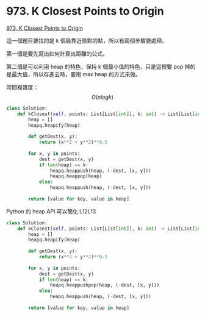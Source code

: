 # 973. K Closest Points to Origin

[973. K Closest Points to Origin](https://leetcode.com/problems/k-closest-points-to-origin/)

這一個題目要找的是 k 個最靠近原點的點，所以有兩個步驟要處理。

第一個是要先寫出如何計算出距離的公式。

第二個是可以利用 heap 的特色，保持 k 個最小值的特色，只是這裡要 pop 掉的是最大值，所以存進去時，要用 max heap 的方式來做。

時間複雜度： $$O(nlogk)$$ 

```python
class Solution:
    def kClosest(self, points: List[List[int]], k: int) -> List[List[int]]:
        heap = []
        heapq.heapify(heap)
        
        def getDest(x, y):
            return (x**2 + y**2)**0.5
        
        for x, y in points:
            dest = getDest(x, y)
            if len(heap) == k:
                heapq.heappush(heap, (-dest, [x, y]))
                heapq.heappop(heap)
            else:
                heapq.heappush(heap, (-dest, [x, y]))
            
        return [value for key, value in heap]
```

Python 的 heap API 可以簡化 L12L13

```python
class Solution:
    def kClosest(self, points: List[List[int]], k: int) -> List[List[int]]:
        heap = []
        heapq.heapify(heap)
        
        def getDest(x, y):
            return (x**2 + y**2)**0.5
        
        for x, y in points:
            dest = getDest(x, y)
            if len(heap) == k:
                heapq.heappushpop(heap, (-dest, [x, y]))
            else:
                heapq.heappush(heap, (-dest, [x, y]))
            
        return [value for key, value in heap]
```

